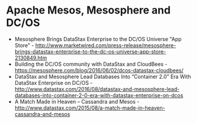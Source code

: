 # Apache Mesos, Mesosphere and DC/OS

* Mesosphere Brings DataStax Enterprise to the DC/OS Universe "App Store" - http://www.marketwired.com/press-release/mesosphere-brings-datastax-enterprise-to-the-dc-os-universe-app-store-2130849.htm
* Building the DC/OS community with DataStax and CloudBees - https://mesosphere.com/blog/2016/06/02/dcos-datastax-cloudbees/
* DataStax and Mesosphere Lead Databases Into “Container 2.0” Era With DataStax Enterprise on DC/OS - http://www.datastax.com/2016/08/datastax-and-mesosphere-lead-databases-into-container-2-0-era-with-datastax-enterprise-on-dcos
* A Match Made in Heaven – Cassandra and Mesos - http://www.datastax.com/2015/08/a-match-made-in-heaven-cassandra-and-mesos
